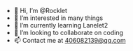 - 👋 Hi, I’m @Rocklet
- 👀 I’m interested in many things
- 🌱 I’m currently learning Lanelet2
- 💞️ I’m looking to collaborate on coding
- 📫 Contact me at 406082139@qq.com

<!---
shiyka/shiyka is a ✨ special ✨ repository because its `README.md` (this file) appears on your GitHub profile.
You can click the Preview link to take a look at your changes.
--->
